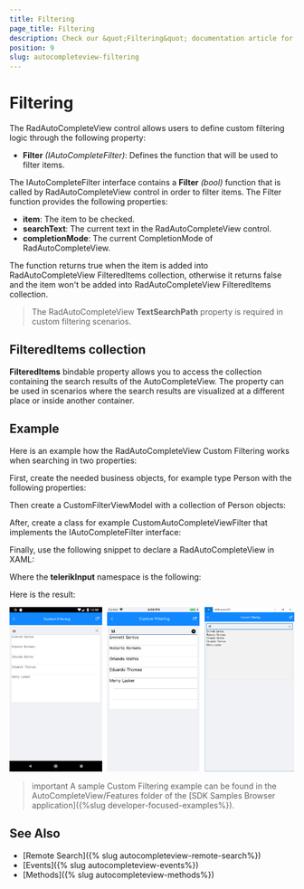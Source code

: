 ```yaml
---
title: Filtering
page_title: Filtering
description: Check our &quot;Filtering&quot; documentation article for Telerik AutoCompleteView for Xamarin control.
position: 9
slug: autocompleteview-filtering
---
```


# Filtering

The RadAutoCompleteView control allows users to define custom filtering logic through the following property:

* **Filter** *(IAutoCompleteFilter)*: Defines the function that will be used to filter items. 

The IAutoCompleteFilter interface contains a **Filter** *(bool)* function  that is called by RadAutoCompleteView control in order to filter items. The Filter function provides the following properties:

* **item**: The item to be checked.
* **searchText**: The current text in the RadAutoCompleteView control.
* **completionMode**: The current CompletionMode of RadAutoCompleteView.

The function returns true when the item is added into RadAutoCompleteView FilteredItems collection, otherwise it returns false and the item won't be added into RadAutoCompleteView FilteredItems collection.

>The RadAutoCompleteView **TextSearchPath** property is required in custom filtering scenarios.

## FilteredItems collection

**FilteredItems** bindable property allows you to access the collection containing the search results of the AutoCompleteView. The property can be used in scenarios where the search results are visualized at a different place or inside another container.

## Example

Here is an example how the RadAutoCompleteView Custom Filtering works when searching in two properties:

First, create the needed business objects, for example type Person with the following properties:

<snippet id='autocompleteview-filtering-businessobject'/>

Then create a CustomFilterViewModel with a collection of Person objects:

<snippet id='autocompleteview-filering-viewmodel'/>

After, create a class for example CustomAutoCompleteViewFilter that implements the IAutoCompleteFilter interface:

<snippet id='autocompleteview-filtering-class'/>

Finally, use the following snippet to declare a RadAutoCompleteView in XAML:

<snippet id='autocompleteview-features-customfiltering'/>

Where the **telerikInput** namespace is the following:

<snippet id='xmlns-telerikinput'/>

Here is the result:

![AutoCompleteView Filtering](images/autocompleteview-filtering.png "AutoCompleteView Filtering")

>important A sample Custom Filtering example can be found in the AutoCompleteView/Features folder of the [SDK Samples Browser application]({%slug developer-focused-examples%}).

## See Also

- [Remote Search]({% slug autocompleteview-remote-search%})
- [Events]({% slug autocompleteview-events%})
- [Methods]({% slug autocompleteview-methods%})